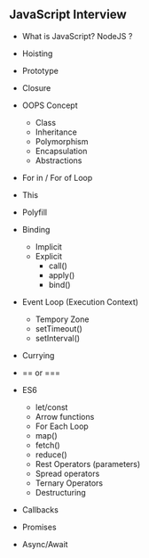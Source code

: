 ## JavaScript Interview

- What is JavaScript? NodeJS ?
- Hoisting
- Prototype
- Closure
- OOPS Concept

  - Class
  - Inheritance
  - Polymorphism
  - Encapsulation
  - Abstractions

- For in / For of Loop
- This
- Polyfill
- Binding

  - Implicit
  - Explicit
    - call()
    - apply()
    - bind()

- Event Loop (Execution Context)

  - Tempory Zone
  - setTimeout()
  - setInterval()

- Currying
- == or ===
- ES6
  - let/const
  - Arrow functions
  - For Each Loop
  - map()
  - fetch()
  - reduce()
  - Rest Operators (parameters)
  - Spread operators
  - Ternary Operators
  - Destructuring
- Callbacks
- Promises
- Async/Await
